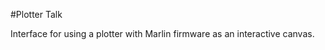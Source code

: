 #Plotter Talk

Interface for using a plotter with Marlin firmware as an interactive canvas.

[](http://marlinfw.org/)